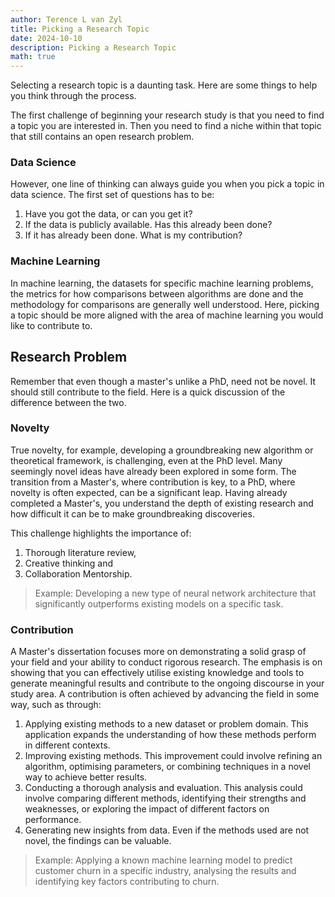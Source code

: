 ```yaml
---
author: Terence L van Zyl
title: Picking a Research Topic
date: 2024-10-10
description: Picking a Research Topic
math: true
---
```


Selecting a research topic is a daunting task. Here are some things to help you think through the process.

<!--more-->

The first challenge of beginning your research study is that you need to find a topic you are interested in. Then you need to find a niche within that topic that still contains an open research problem. 

### Data Science

However, one line of thinking can always guide you when you pick a topic in data science. The first set of questions has to be:
1. Have you got the data, or can you get it?
2. If the data is publicly available. Has this already been done?
3. If it has already been done. What is my contribution?

### Machine Learning

In machine learning, the datasets for specific machine learning problems, the metrics for how comparisons between algorithms are done and the methodology for comparisons are generally well understood. Here, picking a topic should be more aligned with the area of machine learning you would like to contribute to.

## Research Problem

Remember that even though a master's unlike a PhD, need not be novel. It should still contribute to the field. Here is a quick discussion of the difference between the two.

### Novelty

True novelty, for example, developing a groundbreaking new algorithm or theoretical framework, is challenging, even at the PhD level. Many seemingly novel ideas have already been explored in some form. The transition from a Master's, where contribution is key, to a PhD, where novelty is often expected, can be a significant leap. Having already completed a Master's, you understand the depth of existing research and how difficult it can be to make groundbreaking discoveries.

This challenge highlights the importance of: 
1. Thorough literature review, 
2. Creative thinking and 
3. Collaboration Mentorship.

> Example: Developing a new type of neural network architecture that significantly outperforms existing models on a specific task.

### Contribution

A Master's dissertation focuses more on demonstrating a solid grasp of your field and your ability to conduct rigorous research. The emphasis is on showing that you can effectively utilise existing knowledge and tools to generate meaningful results and contribute to the ongoing discourse in your study area. A contribution is often achieved by advancing the field in some way, such as through:
1. Applying existing methods to a new dataset or problem domain. This application expands the understanding of how these methods perform in different contexts.
2. Improving existing methods. This improvement could involve refining an algorithm, optimising parameters, or combining techniques in a novel way to achieve better results.
3. Conducting a thorough analysis and evaluation. This analysis could involve comparing different methods, identifying their strengths and weaknesses, or exploring the impact of different factors on performance.
4. Generating new insights from data. Even if the methods used are not novel, the findings can be valuable.

> Example: Applying a known machine learning model to predict customer churn in a specific industry, analysing the results and identifying key factors contributing to churn.



